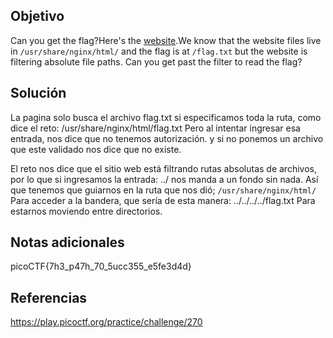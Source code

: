 ## Objetivo
Can you get the flag?Here's the [website](http://saturn.picoctf.net:64403/).We know that the website files live in `/usr/share/nginx/html/` and the flag is at `/flag.txt` but the website is filtering absolute file paths. Can you get past the filter to read the flag?
## Solución 
La pagina solo busca el archivo flag.txt si especificamos toda la ruta, como dice el reto:
/usr/share/nginx/html/flag.txt
Pero al intentar ingresar esa entrada, nos dice que no tenemos autorización. y si no ponemos un archivo que este validado nos dice que no existe.

El reto nos dice que el sitio web está filtrando rutas absolutas de archivos, por lo que si ingresamos la entrada: ../ nos manda a un fondo sin nada. Así que tenemos que guiarnos en la ruta que nos dió;
`/usr/share/nginx/html/`
Para acceder a la bandera, que sería de esta manera:
../../../../flag.txt
Para estarnos moviendo entre directorios.
## Notas adicionales
picoCTF{7h3_p47h_70_5ucc355_e5fe3d4d}
## Referencias
https://play.picoctf.org/practice/challenge/270